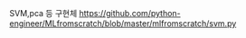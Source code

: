 
SVM,pca 등 구현체 
https://github.com/python-engineer/MLfromscratch/blob/master/mlfromscratch/svm.py



